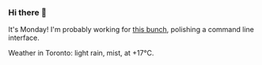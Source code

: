 ### Hi there :wave:

It's Monday! I'm probably working for [this bunch](https://github.com/kohofinancial), polishing a command line interface.

Weather in Toronto: light rain, mist, at +17°C.
